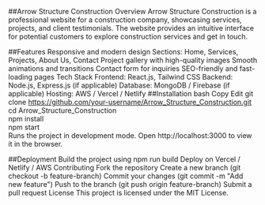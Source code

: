 ##Arrow Structure Construction
Overview
Arrow Structure Construction is a professional website for a construction company, showcasing services, projects, and client testimonials. The website provides an intuitive interface for potential customers to explore construction services and get in touch.

##Features
Responsive and modern design
Sections: Home, Services, Projects, About Us, Contact
Project gallery with high-quality images
Smooth animations and transitions
Contact form for inquiries
SEO-friendly and fast-loading pages
Tech Stack
Frontend: React.js, Tailwind CSS
Backend: Node.js, Express.js (if applicable)
Database: MongoDB / Firebase (if applicable)
Hosting: AWS / Vercel / Netlify
##Installation
bash
Copy
Edit
git clone https://github.com/your-username/Arrow_Structure_Construction.git  
cd Arrow_Structure_Construction  
npm install  
npm start  
Runs the project in development mode. Open http://localhost:3000 to view it in the browser.

##Deployment
Build the project using npm run build
Deploy on Vercel / Netlify / AWS
Contributing
Fork the repository
Create a new branch (git checkout -b feature-branch)
Commit your changes (git commit -m "Add new feature")
Push to the branch (git push origin feature-branch)
Submit a pull request
License
This project is licensed under the MIT License.
